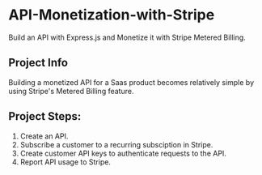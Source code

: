 # API-Monetization-with-Stripe
Build an API with Express.js and Monetize it with Stripe Metered Billing.

## Project Info
Building a monetized API for a Saas product becomes relatively simple by using Stripe's Metered Billing feature. 

## Project Steps: 
1. Create an API.
2. Subscribe a customer to a recurring subsciption in Stripe.
3. Create customer API keys to authenticate requests to the API.
4. Report API usage to Stripe. 
